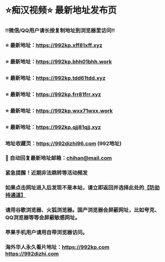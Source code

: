 # ⭐️痴汉视频⭐️ 最新地址发布页

### ‼️微信/QQ用户请长按复制地址到浏览器里访问‼️

### ⭐️ 最新地址：https://992kp.xff81xff.xyz

### ⭐️ 最新地址：https://992kp.bhh01bhh.work

### ⭐️ 最新地址：https://992kp.tdd61tdd.xyz

### ⭐️ 最新地址：https://992kp.frr81frr.xyz

### ⭐️ 最新地址：https://992kp.wxx71wxx.work

### ⭐️ 最新地址：https://992kp.qjj81qjj.xyz



### 地址收藏页：https://992dizhi96.com (992地址)
### 📧 自动回复最新地址邮箱：chihan@mail.com
### 紧急提醒！近期非法跳转等活动频发
### 如果点击网址进入后发现不是本站，请立即返回并选择此处的[【防劫持通道】](https://23.224.130.222:7583)
### 请用谷歌浏览器、火狐浏览器。国产浏览器会屏蔽网址，比如夸克、QQ浏览器等等会屏蔽敏感网址。
### 苹果手机用户请用自带浏览器访问。
### 海外华人永久看片地址：https://992kp.com  https://992dizhi.com
